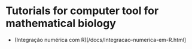 # Tutorials for computer tool for mathematical biology

 * (Integração numérica com R)[/docs/Integracao-numerica-em-R.html]
